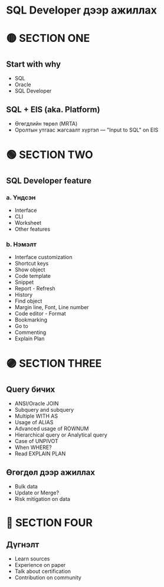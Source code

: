 # **SQL Developer дээр ажиллах**

# 🟡 SECTION ONE

## Start with why
  * SQL
  * Oracle
  * SQL Developer

## SQL + EIS (aka. Platform)
* Өгөгдлийн төрөл (MRTA)
* Оролтын утгаас жагсаалт хүртэл — "Input to SQL" on EIS


# 🟢 SECTION TWO

## SQL Developer feature
  ### a. Үндсэн 
  * Interface
  * CLI
  * Worksheet
  * Other features

  ### b. Нэмэлт 
* Interface customization
* Shortcut keys
* Show object
* Code template
* Snippet
* Report - Refresh
* History
* Find object
* Margin line, Font, Line number
* Code editor - Format
* Bookmarking
* Go to
* Commenting
* Explain Plan


# 🟣 SECTION THREE

## Query бичих
  * ANSI/Oracle JOIN 
  * Subquery and subquery
  * Multiple WITH AS
  * Usage of ALIAS
  * Advanced usage of ROWNUM
  * Hierarchical query or Analytical query
  * Case of UNPIVOT
  * When WHERE?
  * Read EXPLAIN PLAN

## Өгөгдөл дээр ажиллах
  * Bulk data
  * Update or Merge?
  * Risk mitigation on data

  
# 🔴 SECTION FOUR

## Дүгнэлт
 * Learn sources
 * Experience on paper
 * Talk about certification
 * Contribution on community

